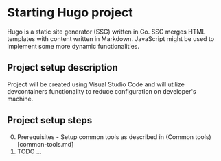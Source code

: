 # Starting Hugo project
Hugo is a static site generator (SSG) written in Go. SSG merges HTML templates with content written in Markdown. 
JavaScript might be used to implement some more dynamic functionalities. 

## Project setup description
Project will be created using Visual Studio Code and will utilize devcontainers functionality to reduce configuration on developer's machine.

## Project setup steps
0. Prerequisites - Setup common tools as described in (Common tools)[common-tools.md]
1. TODO ...
